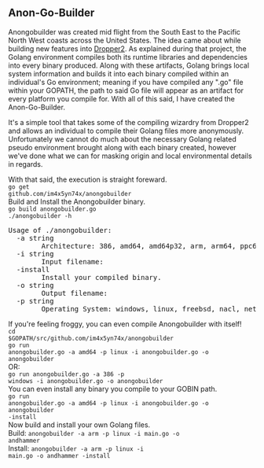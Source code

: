 <h2>Anon-Go-Builder</h2>

Anongobuilder was created mid flight from the South East to the Pacific North West coasts across the United States. 
The idea came about while building new features into <a href="https://github.com/im4x5yn74x/dropper2">Dropper2</a>. As explained during that project, the Golang environment compiles both its runtime libraries and dependencies into every binary produced. Along with these artifacts, Golang brings local system information and builds it into each binary compiled within an individual's Go environment; meaning if you have compiled any ".go" file within your GOPATH, the path to said Go file will appear as an artifact for every platform you compile for. With all of this said, I have created the Anon-Go-Builder.

It's a simple tool that takes some of the compiling wizardry from Dropper2 and allows an individual to compile their Golang files more anonymously. Unfortunately we cannot do much about the necessary Golang related pseudo environment brought along with each binary created, however we've done what we can for masking origin and local environmental details in regards.

With that said, the execution is straight foreward.<br>
<code>go get github.com/im4x5yn74x/anongobuilder</code><br>
Build and Install the Anongobuilder binary.<br>
<code>go build anongobuilder.go</code><br>
<code>./anongobuilder -h</code>
<pre>Usage of ./anongobuilder:
  -a string
        Architecture: 386, amd64, amd64p32, arm, arm64, ppc64, ppc64le, mips, mipsle, mips64, mips64le, s390x, sparc64
  -i string
        Input filename: <whatever file you aim to compile.>
  -install
        Install your compiled binary.
  -o string
        Output filename: <anything goes>
  -p string
        Operating System: windows, linux, freebsd, nacl, netbsd, openbsd, plan9, solaris, dragonfly, darwin, android
</pre>
If you're feeling froggy, you can even compile Anongobuilder with itself!<br>
<code>cd $GOPATH/src/github.com/im4x5yn74x/anongobuilder</code><br>
<code>go run anongobuilder.go -a amd64 -p linux -i anongobuilder.go -o anongobuilder</code><br>
OR:<br>
<code>go run anongobuilder.go -a 386 -p windows -i anongobuilder.go -o anongobuilder</code><br>
You can even install any binary you compile to your GOBIN path.<br>
<code>go run anongobuilder.go -a amd64 -p linux -i anongobuilder.go -o anongobuilder -install</code><br>
Now build and install your own Golang files.<br>
Build: <code>anongobuilder -a arm -p linux -i main.go -o andhammer</code><br>
Install: <code>anongobuilder -a arm -p linux -i main.go -o andhammer -install</code><br>
